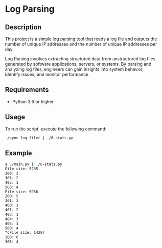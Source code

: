 # Log Parsing

## Description

This project is a simple log parsing tool that reads a log file and outputs the number of unique IP addresses and the number of unique IP addresses per day.
<br>

Log Parsing involves extracting structured data from unstructured log files generated by software applications, servers, or systems. By parsing and analyzing log files, engineers can gain insights into system behavior, identify issues, and monitor performance.

## Requirements

- Python 3.6 or higher

## Usage

To run the script, execute the following command:

```bash
./<you-log-file> | ./0-stats.py
```

## Example

```bash
$ ./main.py | ./0-stats.py 
File size: 5285
200: 3
301: 2
403: 1
500: 4
File size: 9936
200: 5
301: 3
400: 1
401: 2
403: 1
404: 3
405: 1
500: 4
^CFile size: 14297
200: 6
301: 4
```

